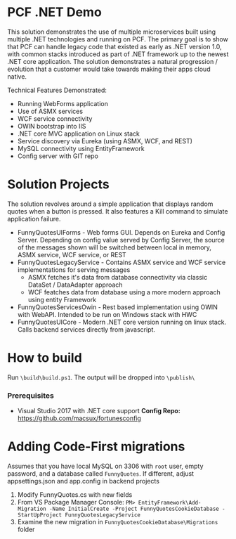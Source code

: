# PCF .NET Demo
This solution demonstrates the use of multiple microservices built using multiple .NET technologies and running on PCF. The primary goal is to show that PCF can handle legacy code that existed as early as .NET version 1.0, with common stacks introduced as part of .NET framework up to the newest .NET core application. The solution demonstrates a natural progression / evolution that a customer would take towards making their apps cloud native.

Technical Features Demonstrated:
- Running WebForms application
- Use of ASMX services
- WCF service connectivity
- OWIN bootstrap into IIS
- .NET core MVC application on Linux stack
- Service discovery via Eureka (using ASMX, WCF, and REST)
- MySQL connectivity using EntityFramework
- Config server with GIT repo

# Solution Projects
The solution revolves around a simple application that displays random quotes when a button is pressed. It also features a Kill command to simulate application failure.
* FunnyQuotesUIForms - Web forms GUI. Depends on Eureka and Config Server. Depending on config value served by Config Server, the source of the messages shown will be switched between local in memory, ASMX service, WCF service, or REST
* FunnyQuotesLegacyService - Contains ASMX service and WCF service implementations for serving messages
   * ASMX fetches it's data from database connectivity via classic DataSet / DataAdapter approach
   * WCF featches data from database using a more modern approach using entity Framework
* FunnyQuotesServicesOwin - Rest based implementation using OWIN with WebAPI. Intended to be run on Windows stack with HWC
* FunnyQuotesUICore - Modern .NET core version running on linux stack. Calls backend services directly from javascript.

# How to build
Run `\build\build.ps1`. The output will be dropped into `\publish\`
### Prerequisites
* Visual Studio 2017 with .NET core support
**Config Repo:** https://github.com/macsux/fortunesconfig

# Adding Code-First migrations
Assumes that you have local MySQL on 3306 with `root` user, empty password, and a database called `FunnyQuotes`. If different, adjust appsettings.json and app.config in backend projects

1. Modify FunnyQuotes.cs with new fields
2. From VS Package Manager Console:
`PM> EntityFramework\Add-Migration -Name InitialCreate -Project FunnyQuotesCookieDatabase -StartUpProject FunnyQuotesLegacyService `
3. Examine the new migration in `FunnyQuotesCookieDatabase\Migrations` folder